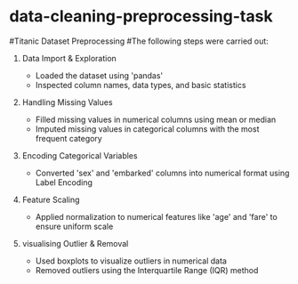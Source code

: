 # data-cleaning-preprocessing-task
#Titanic Dataset Preprocessing
#The following steps were carried out:

1. Data Import & Exploration  
   - Loaded the dataset using 'pandas'  
   - Inspected column names, data types, and basic statistics

2. Handling Missing Values
   - Filled missing values in numerical columns using mean or median
   - Imputed missing values in categorical columns with the most frequent category

3. Encoding Categorical Variables
   - Converted 'sex' and 'embarked' columns into numerical format using Label Encoding

4. Feature Scaling
   - Applied normalization to numerical features like 'age' and 'fare' to ensure uniform scale

5. visualising Outlier & Removal
   - Used boxplots to visualize outliers in numerical data  
   - Removed outliers using the Interquartile Range (IQR) method
